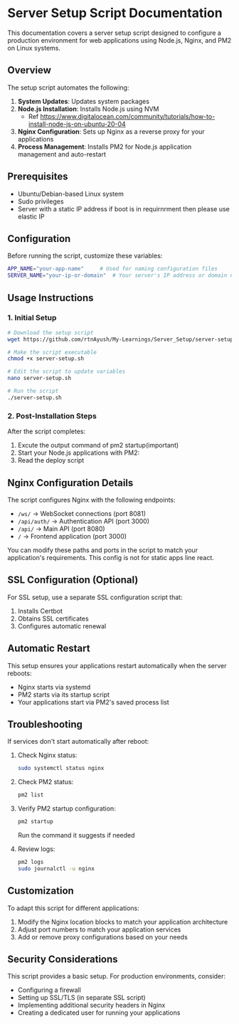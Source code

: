 # Server Setup Script Documentation

This documentation covers a server setup script designed to configure a production environment for web applications using Node.js, Nginx, and PM2 on Linux systems.

## Overview

The setup script automates the following:

1. **System Updates**: Updates system packages
2. **Node.js Installation**: Installs Node.js using NVM
    - Ref https://www.digitalocean.com/community/tutorials/how-to-install-node-js-on-ubuntu-20-04       
4. **Nginx Configuration**: Sets up Nginx as a reverse proxy for your applications
5. **Process Management**: Installs PM2 for Node.js application management and auto-restart

## Prerequisites

- Ubuntu/Debian-based Linux system
- Sudo privileges
- Server with a static IP address if boot is in requirnrment then please use elastic IP

## Configuration

Before running the script, customize these variables:

```bash
APP_NAME="your-app-name"     # Used for naming configuration files
SERVER_NAME="your-ip-or-domain"  # Your server's IP address or domain name
```

## Usage Instructions

### 1. Initial Setup

```bash
# Download the setup script
wget https://github.com/rtnAyush/My-Learnings/Server_Setup/server-setup.sh

# Make the script executable
chmod +x server-setup.sh

# Edit the script to update variables
nano server-setup.sh

# Run the script
./server-setup.sh
```

### 2. Post-Installation Steps

After the script completes:

1. Excute the output command of pm2 startup(important)
2. Start your Node.js applications with PM2:
3. Read the deploy script

## Nginx Configuration Details

The script configures Nginx with the following endpoints:

- `/ws/` → WebSocket connections (port 8081)
- `/api/auth/` → Authentication API (port 3000)
- `/api/` → Main API (port 8080)
- `/` → Frontend application (port 3000)

You can modify these paths and ports in the script to match your application's requirements.
This config is not for static apps line react.

## SSL Configuration (Optional)

For SSL setup, use a separate SSL configuration script that:

1. Installs Certbot
2. Obtains SSL certificates
3. Configures automatic renewal

## Automatic Restart

This setup ensures your applications restart automatically when the server reboots:

- Nginx starts via systemd
- PM2 starts via its startup script
- Your applications start via PM2's saved process list

## Troubleshooting

If services don't start automatically after reboot:

1. Check Nginx status:
   ```bash
   sudo systemctl status nginx
   ```

2. Check PM2 status:
   ```bash
   pm2 list
   ```

3. Verify PM2 startup configuration:
   ```bash
   pm2 startup
   ```
   Run the command it suggests if needed

4. Review logs:
   ```bash
   pm2 logs
   sudo journalctl -u nginx
   ```

## Customization

To adapt this script for different applications:

1. Modify the Nginx location blocks to match your application architecture
2. Adjust port numbers to match your application services
3. Add or remove proxy configurations based on your needs

## Security Considerations

This script provides a basic setup. For production environments, consider:

- Configuring a firewall
- Setting up SSL/TLS (in separate SSL script)
- Implementing additional security headers in Nginx
- Creating a dedicated user for running your applications
